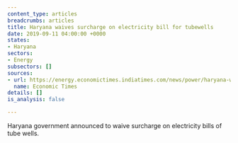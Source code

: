 ```yaml
---
content_type: articles
breadcrumbs: articles
title: Haryana waives surcharge on electricity bill for tubewells
date: 2019-09-11 04:00:00 +0000
states:
- Haryana
sectors:
- Energy
subsectors: []
sources:
- url: https://energy.economictimes.indiatimes.com/news/power/haryana-waives-surcharge-on-electricity-bill-for-tubewells/70970047
  name: Economic Times
details: []
is_analysis: false

---
```

Haryana government announced to waive surcharge on electricity bills of tube wells.